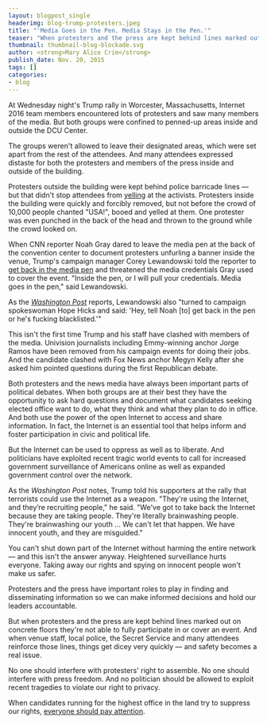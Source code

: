 ```yaml
---
layout: blogpost_single
headerimg: blog-trump-protesters.jpeg
title: "'Media Goes in the Pen. Media Stays in the Pen.'"
teaser: "When protesters and the press are kept behind lines marked out on concrete floors they're not able to fully participate in or cover an event."
thumbnail: thumbnail-blog-blockade.svg
author: <strong>Mary Alice Crim</strong>
publish_date: Nov. 20, 2015
tags: []
categories:
- blog
---
```

At Wednesday night's Trump rally in Worcester, Massachusetts, Internet 2016 team members encountered lots of protesters and saw many members of the media. But both groups were confined to penned-up areas inside and outside the DCU Center. 

The groups weren't allowed to leave their designated areas, which were set apart from the rest of the attendees. And many attendees expressed distaste for both the protesters and members of the press inside and outside of the building.

Protesters outside the building were kept behind police barricade lines — but that didn't stop attendees from [yelling](https://twitter.com/MaryAliceCrim/status/667427242734174208) at the activists. Protesters inside the building were quickly and forcibly removed, but not before the crowd of 10,000 people chanted "USA!", booed and yelled at them. One protester was even punched in the back of the head and thrown to the ground while the crowd looked on. 

When CNN reporter Noah Gray dared to leave the media pen at the back of the convention center to document protesters unfurling a banner inside the venue, Trump's campaign manager Corey Lewandowski told the reporter to [get back in the media pen](https://twitter.com/NoahGrayCNN/status/667182208231211008) and threatened the media credentials Gray used to cover the event. "Inside the pen, or I will pull your credentials. Media goes in the pen," said Lewandowski.

As the [<em>Washington Post</em>](https://www.washingtonpost.com/news/post-politics/wp/2015/11/18/nine-things-that-happened-during-donald-trumps-visit-to-worcester/) reports, Lewandowski also "turned to campaign spokeswoman Hope Hicks and said: 'Hey, tell Noah [to] get back in the pen or he's fucking blacklisted.'" 

This isn't the first time Trump and his staff have clashed with members of the media. Univision journalists including Emmy-winning anchor Jorge Ramos have been removed from his campaign events for doing their jobs. And the candidate clashed with Fox News anchor Megyn Kelly after she asked him pointed questions during the first Republican debate. 

Both protesters and the news media have always been important parts of political debates. When both groups are at their best they have the opportunity to ask hard questions and document what candidates seeking elected office want to do, what they think and what they plan to do in office. And both use the power of the open Internet to access and share information. In fact, the Internet is an essential tool that helps inform and foster participation in civic and political life. 

But the Internet can be used to oppress as well as to liberate. And politicians have exploited recent tragic world events to call for increased government surveillance of Americans online as well as expanded government control over the network.

As the <em>Washington Post</em> notes, Trump told his supporters at the rally that terrorists could use the Internet as a weapon. "They're using the Internet, and they’re recruiting people," he said. "We've got to take back the Internet because they are taking people. They're literally brainwashing people. They're brainwashing our youth ... We can't let that happen. We have innocent youth, and they are misguided." 

You can't shut down part of the Internet without harming the entire network — and this isn't the answer anyway. Heightened surveillance hurts everyone. Taking away our rights and spying on innocent people won't make us safer. 

Protesters and the press have important roles to play in finding and disseminating information so we can make informed decisions and hold our leaders accountable.

But when protesters and the press are kept behind lines marked out on concrete floors they're not able to fully participate in or cover an event. And when venue staff, local police, the Secret Service and many attendees reinforce those lines, things get dicey very quickly — and safety becomes a real issue.

No one should interfere with protesters' right to assemble. No one should interfere with press freedom. And no politician should be allowed to exploit recent tragedies to violate our right to privacy.

When candidates running for the highest office in the land try to suppress our rights, [everyone should pay attention](http://act.freepress.net/sign/internet_surveillance_tragedy/?source=blog). 
